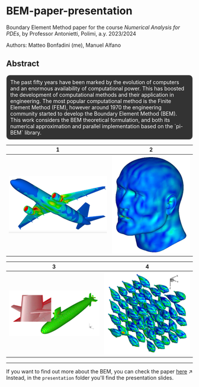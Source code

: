 # BEM-paper-presentation  

Boundary Element Method paper for the course *Numerical Analysis for PDEs*, by Professor Antonietti, Polimi, a.y. 2023/2024  

Authors: Matteo Bonfadini (me), Manuel Alfano

## Abstract

<div style="border: 1px solid #ccc; padding: 10px; border-radius: 10px; background-color: #333; color: #fff;">
The past fifty years have been marked by the evolution of computers and an enormous availability of computational power. This has boosted the development of computational methods and their application in engineering. The most popular computational method is the Finite Element Method (FEM), however around 1970 the engineering community started to develop the Boundary Element Method (BEM). This work considers the BEM theoretical formulation, and both its numerical approximation and parallel implementation based on the `pi-BEM` library.
</div>

| 1                                   | 2                                               |
| ----------------------------------- | ----------------------------------------------- |
| ![Noised Image](figures/rocket.png) | ![Smoothed Noise Image](figures/dummy-head.png) |

| 3                                     | 4                                         |
| ------------------------------------- | ----------------------------------------- |
| ![Noised Image](figures/skipjack.png) | ![Smoothed Noise Image](figures/fish.png) |

___

If you want to find out more about the BEM, you can check the paper [here](main.pdf) ↗️  
Instead, in the `presentation` folder you'll find the presentation slides.
